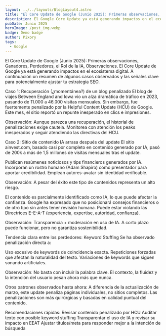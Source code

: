 ```yaml
---
layout: ../../layouts/BlogLayout4.astro
title: "El Core Update de Google (Junio 2025): Primeras observaciones, Ganadores, Perdedores | Pixory"
description: El Google Core Update ya está generando impactos en el ecosistema digital.
pubDate: Junio 2025
heroImage: /post_img.webp
badge: Demo badge
author: Pixory
tags:
  - Google
---
```


El Core Update de Google (Junio 2025): Primeras observaciones, Ganadores, Perdedores, el Rol de la IA, Observaciones.
El Core Update de Google ya está generando impactos en el ecosistema digital. A continuación un resumen de algunos casos observados y las señales clave para potencialmente ajustar tu estrategia SEO.

Caso 1: Recuperación (¿momentánea?) de un blog penalizado
El blog de viajes Between England and Iowa vio un alza dramática de tráfico en 2023, pasando de 11.000 a 46.000 visitas mensuales. Sin embargo, fue fuertemente penalizado por la Helpful Content Update (HCU) de Google. Este mes, el sitio reportó un repunte inesperado en clics e impresiones.

Observación: Aunque parezca una recuperación, el historial de penalizaciones exige cautela. Monitorea con atención los peaks inesperados y seguir atendiendo las directivas del HCU.

Caso 2: Sitio de contenido IA arrasa después del update
El sitio ainvest.com, basado casi por completo en contenido generado por IA, pasó de 200k a más de 1,5 millones de visitas mensuales tras el update.

Publican resúmenes noticiosos y tips financieros generados por IA.
Incorporan un rostro humano (Adam Shapiro) como presentador para aportar credibilidad.
Emplean autores-avatar sin identidad verificable.

Observación: A pesar del éxito este tipo de contenidos representa un alto riesgo.

El contenido es parcialmente identificado como IA, lo que puede afectar la confianza.
Google ha expresado que no posicionará consejos financieros o de otro tipo sin antes tener revisión humana.
Puede estar violando las Directrices E-E-A-T (experiencia, expertise, autoridad, confianza).

Observación: Transparencia + moderación en uso de IA. A corto plazo puede funcionar, pero no garantiza sostenibilidad.

Tendencia clara entre los perdedores: Keyword Stuffing
Se ha observado penalización directa a:

Uso excesivo de keywords de coincidencia exacta.
Repeticiones forzadas que afectan la naturalidad del texto.
Variaciones de keywords que siguen sonando artificiales.

Observación: No basta con incluir la palabra clave. El contexto, la fluidez y la intención del usuario pesan ahora más que nunca.

Otros patrones observados hasta ahora:
A diferencia de la actualización de marzo, este update penaliza páginas individuales, no sitios completos.
Las penalizaciones son más quirúrgicas y basadas en calidad puntual del contenido.

Recomendaciones rápidas:
Revisar contenido penalizado por HCU
Auditar texto con posible keyword stuffing
Transparentar el uso de IA y revisar su impacto en EEAT
Ajustar títulos/meta para responder mejor a la intención de búsqueda
